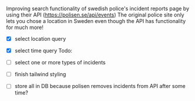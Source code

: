 Improving search functionality of swedish police's incident reports page by using their API (https://polisen.se/api/events)
The original police site only lets you chose a location in Sweden even though the API has functionality for much more!

- [x] select location query
- [x] select time query
Todo:
- [ ] select one or more types of incidents
- [ ] finish tailwind styling
- [ ] store all in DB because polisen removes incidents from API after some time?

